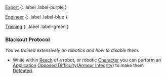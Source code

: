 
[Expert](Game/Expert-List)
{: .label .label-purple }

[Engineer](Game/Engineer)
{: .label .label-blue }

[Training](Game/Training-List)
{: .label .label-green }
### Blackout Protocol
*You've trained extensively on robotics and how to disable them.*
* While within [Reach](Game/Core/Movement#Reach) of a robot, or robotic [Character](Game/Core/Terminology#Character) you can perform an [Application](Game/Core/Intelligence#Application) [Opposed Difficulty](Game/Core/Skills#Opposed%20Difficulty)([Armour Integrity](Game/Core/Armour#Armour%20Integrity)) to make them [Defeated](Game/Core/Effects#Defeated).

